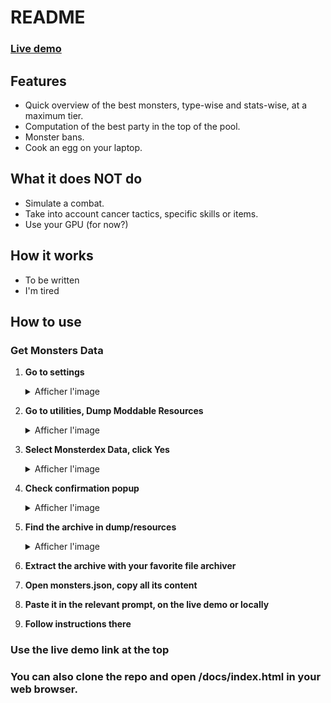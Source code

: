 # README

### <a href="https://surfingnet.github.io/PokeMMO-Optimal-Party/" target="_blank">Live demo</a>

## Features
- Quick overview of the best monsters, type-wise and stats-wise, at a maximum tier.
- Computation of the best party in the top of the pool.
- Monster bans.
- Cook an egg on your laptop.

## What it does NOT do
- Simulate a combat.
- Take into account cancer tactics, specific skills or items.
- Use your GPU (for now?)

## How it works
- To be written
- I'm tired

## How to use

### Get Monsters Data

1. **Go to settings**
   <details>
     <summary>Afficher l'image</summary>
     <img src="assets/1_settings.png" alt="Go to settings" width="400" />
   </details>

2. **Go to utilities, Dump Moddable Resources**
   <details>
     <summary>Afficher l'image</summary>
     <img src="assets/2_dump.png" alt="Go to utilities, Dump Moddable Resources" width="400" />
   </details>

3. **Select Monsterdex Data, click Yes**
   <details>
     <summary>Afficher l'image</summary>
     <img src="assets/3_monsterdex_data.png" alt="Select Monsterdex Data, click Yes" width="400" />
   </details>

4. **Check confirmation popup**
   <details>
     <summary>Afficher l'image</summary>
     <img src="assets/4_confirm_dump.png" alt="Check confirmation popup" width="400" />
   </details>

5. **Find the archive in dump/resources**
   <details>
     <summary>Afficher l'image</summary>
     <img src="assets/5_monsterjson.png" alt="Find the archive in dump/resources" width="400" />
   </details>

6. **Extract the archive with your favorite file archiver**

7. **Open monsters.json, copy all its content**

8. **Paste it in the relevant prompt, on the live demo or locally**

9. **Follow instructions there**

### Use the live demo link at the top

### You can also clone the repo and open /docs/index.html in your web browser.

<!-- ###
![Animation de démonstration](assets/demo.gif) -->

